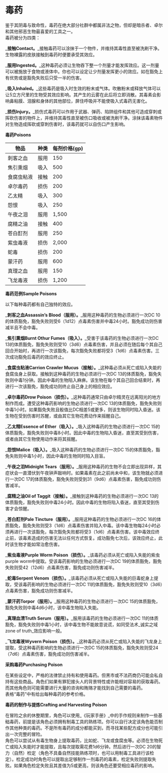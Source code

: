 # 毒药

&#x20;   鉴于其阴毒与致命性，毒药在绝大部分社群中都属非法之物，但却是暗杀者、卓尔和其他邪恶生物最喜爱的工具之一。\
&#x20;   毒药被分为四类：

&#x20;   _**接触Contact。**_接触毒药可以涂抹于一个物件，并维持其毒性直至被洗刷干净。生物裸露的皮肤接触到毒药时便要承受其效应。

&#x20;   _**服用Ingested。**_这种毒药必须让生物吞下整一个剂量才能发挥效应。这一剂量可以被施放于食物或液体中。你也可以设定让少剂量发挥更小的效应。如在豁免上有优势或是豁免失败后只受一半的伤害。

&#x20;   _**吸入Inhaled。**_这些毒药是吸入时生效的粉末或气体。吹散粉末或释放气体可以让5立方尺里的生物受其效应影响。其产生的云雾在此后将立即消散。其毒素会影响鼻粘膜、泪腺和身体的其他部位，屏住呼吸并不能使吸入式毒药无害化。

&#x20;   _**损伤Injury。**_损伤式毒药可以作用于武器、弹药、陷阱组件和其他可造成穿刺或挥砍伤害的物件上，并维持其毒性直至被伤口吸收或被洗刷干净。涂抹该毒素物件对生物造成挥砍或穿刺伤害时，该毒药就可以自伤口产生影响。

**毒药Poisons**

| **物品** | **种类** | **每剂价格(gp)** |
| ------ | ------ | ------------ |
| 刺客之血   | 服用     | 150          |
| 焦引熏烟   | 吸入     | 500          |
| 食腐虫粘液  | 接触     | 200          |
| 卓尔毒药   | 损伤     | 200          |
| 乙太精    | 吸入     | 300          |
| 怨恨     | 吸入     | 250          |
| 午夜之泪   | 服用     | 1,500        |
| 腐精之油   | 接触     | 400          |
| 苍白酊剂   | 服用     | 250          |
| 紫虫毒液   | 损伤     | 2,000        |
| 蛇毒     | 损伤     | 200          |
| 蒙汗药    | 服用     | 600          |
| 真理之血   | 服用     | 150          |
| 飞龙毒液   | 损伤     | 1,200        |

&#x20;

**毒药范例Sample Poisons**

&#x20;   以下每种毒药都有自己独特的效应。

&#x20;   _**刺客之血Assassin’s Blood（服用）。**_服用这种毒药的生物必须进行一次DC 10的体质豁免，豁免失败则受6（1d12）点毒素伤害并中毒24小时。豁免成功则伤害减半且不会中毒。

&#x20;   _**焦引熏烟Burnt Othur Fumes（吸入）。**_受害于该毒药的生物必须进行一次DC 13的体质豁免，豁免失败则受10（3d6）点毒素伤害，并且必须在随后每个其自己回合开始时，再进行一次该豁免，每次豁免失败都将受3（1d6）点毒素伤害。三次成功豁免后毒药的效应终止。

&#x20;   _**食腐虫粘液Carrion Crawler Mucus（接触）。**_这种毒必须从死亡或陷入失能的食腐虫身上获取。接触到这种毒药的生物必须进行一次DC 13的体质豁免，豁免失败则中毒1分钟。因此中毒的生物陷入麻痹。该生物在每个其自己回合结束时，再进行一次该豁免，豁免成功则终止自己身上的相应效应。

&#x20;   _**卓尔毒药Drow Poison（损伤）。**_这种毒药通常只由卓尔精灵在远离阳光的地方制作而成。遭受这种毒药影响的生物必须进行一次DC 13的体质豁免，豁免失败则中毒1小时。如果豁免失败且骰值比DC相差5或更多，则该生物同时陷入昏迷。该生物在受到伤害时苏醒，或由其它生物花费动作来摇醒自己。

&#x20;   _**乙太精Essence of Ether（吸入）。**_吸入这种毒药的生物必须进行一次DC 15的体质豁免，豁免失败则中毒8小时。因此中毒的生物陷入昏迷，直至其受到伤害，或者由其它生物使用动作来将其摇醒。

&#x20;   _**怨恨Malice（吸入）。**_吸入这种毒药的生物必须进行一次DC 15的体质豁免，豁免失败则中毒1小时，因此中毒的生物同时陷入目盲。

&#x20;   _**午夜之泪Midnight Tears（服用）。**_服用这种毒药的生物不会立即出现异样，其症状会一直潜伏到午夜钟声敲响时。如果毒素在此之前尚未中和，该生物就必须进行一次DC 17的体质豁免，豁免失败则受到31（9d6）点毒素伤害，豁免成功则伤害减半。

&#x20;   _**腐精之油Oil of Taggit（接触）。**_接触到这种毒药的生物必须进行一次DC 13的体质豁免，豁免失败则中毒24小时。因此中毒的生物将陷入昏迷，直至其受到伤害才会惊醒。

&#x20;   _**苍白酊剂Pale Tincture（服用）。**_服用这种毒药的生物必须进行一次DC 16的体质豁免，豁免失败则受3（1d6）点毒素伤害并陷入中毒。该中毒生物每24小时必须再进行一次该豁免，每次豁免失败都将受3（1d6）点毒素伤害。该中毒效应终止前，该毒素造成的伤害无法以任何方式恢复。成功豁免七次后，该效应终止，此时该生物才能如常治愈伤害。

&#x20;   _**紫虫毒液Purple Worm Poison（损伤）。**_该毒药必须从死亡或陷入失能的紫虫purple worm中提取。受该毒药影响的生物必须进行一次DC 19的体质豁免，豁免失败则受42（12d6）点毒素伤害，豁免成功则伤害减半。

&#x20;   _**蛇毒Serpent Venom（损伤）。**_该毒药必须从死亡或陷入失能的巨毒蛇身上提取，受该毒药影响的生物必须进行一次DC 11的体质豁免，豁免失败则受10（3d6）点毒素伤害，豁免成功则伤害减半。

&#x20;   _**蒙汗药Torpor（服用）。**_服用这种毒药的生物必须进行一次DC 15的体质豁免，豁免失败则中毒4d6小时，该中毒生物陷入失能。

&#x20;   _**真理血清Truth Serum（服用）。**_服用该毒药的生物必须进行一次DC 11的体质豁免，豁免失败则中毒1小时，该中毒生物不能故意说谎，如同受法术_诚实之域zone of truth_效应影响一般。

&#x20;   _**飞龙毒液Wyvern Poison（损伤）。**_这种毒药必须从死亡或陷入失能的飞龙身上提取，受这种毒药影响的生物必须进行一次DC 15的体质豁免，豁免失败则受24（7d6）点毒素伤害，豁免成功则伤害减半。

&#x20;

**采购毒药Purchasing Poison**

&#x20;   在某些设定中，严格的法律禁止持有和使用毒药。但黑市或不法药商仍可能会私自持有这些商品。角色们如果有罪犯接头人的背景特性或许能相对容易的获取毒药。而其他角色则可能需要进行大量的咨询和贿赂才能找到自己需要的毒药。\
&#x20;   表格“毒药”中有给出每种毒药的参考价格。

&#x20;

**毒药的制作与提炼Crafting and Harvesting Poison**

&#x20;   在冒险之余的休整期里，角色可以使用_《玩家手册》_中的手作规则来制作一些基础毒药，前提是该角色必须拥有制毒工具的熟练项。你可以自行决定该角色能否制作其他种类的毒药。不是所有毒药的成分都能买到，而寻找某些配方成分也可能引出一次完整的冒险。\
&#x20;   角色可以尝试从有毒生物身上提取毒药，比如蛇、飞龙或食腐虫等。必须在生物死亡或陷入失能时才能提取，且每次提取需花费1d6分钟。然后进行一次DC 20的智力（自然）检定（角色不具备自然技能熟练项时，也可以用制毒工具进行该检定）。检定成功时角色可以提取出足够制作一剂毒药的毒素，检定失败则提取失败。如果角色检定失败且其差值为5或更高，则该角色还要受相应毒药的影响。
